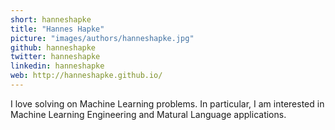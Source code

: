 ```yaml
---
short: hanneshapke
title: "Hannes Hapke"
picture: "images/authors/hanneshapke.jpg"
github: hanneshapke
twitter: hanneshapke
linkedin: hanneshapke
web: http://hanneshapke.github.io/
---
```


I love solving on Machine Learning problems. In particular, I am interested in Machine Learning Engineering and Matural Language applications.